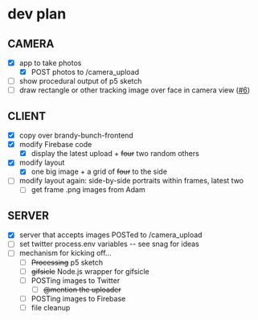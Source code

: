 # dev plan

## CAMERA
- [x] app to take photos
  - [x] POST photos to /camera_upload
- [ ] show procedural output of p5 sketch
- [ ] draw rectangle or other tracking image over face in camera view ([#6](https://github.com/vurvco/dada-photo-booth/issues/6))

## CLIENT
- [x] copy over brandy-bunch-frontend
- [x] modify Firebase code
  - [x] display the latest upload + ~~four~~ two random others
- [x] modify layout
  - [x] one big image + a grid of ~~four~~ to the side
- [ ] modify layout again: side-by-side portraits within frames, latest two
  - [ ] get frame .png images from Adam

## SERVER
- [x] server that accepts images POSTed to /camera_upload
- [ ] set twitter process.env variables -- see snag for ideas
- [ ] mechanism for kicking off...
  - [ ] ~~Processing~~ p5 sketch
  - [ ] ~~gifsicle~~ Node.js wrapper for gifsicle
  - [ ] POSTing images to Twitter
    - [ ] ~~@mention the uploader~~
  - [ ] POSTing images to Firebase
  - [ ] file cleanup
